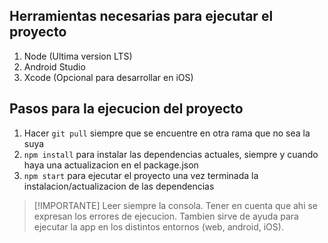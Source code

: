 ## Herramientas necesarias para ejecutar el proyecto

1. Node (Ultima version LTS)
2. Android Studio
3. Xcode (Opcional para desarrollar en iOS)

## Pasos para la ejecucion del proyecto

1. Hacer `git pull` siempre que se encuentre en otra rama que no sea la suya
2. `npm install` para instalar las dependencias actuales, siempre y cuando haya una actualizacion en el package.json
3. `npm start` para ejecutar el proyecto una vez terminada la instalacion/actualizacion de las dependencias

> [!IMPORTANTE]
> Leer siempre la consola. Tener en cuenta que ahi se expresan los errores de ejecucion. Tambien sirve de ayuda para ejecutar la app en los distintos entornos (web, android, iOS).
